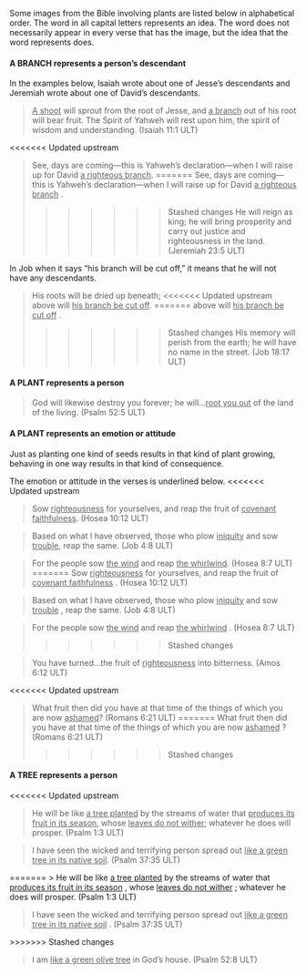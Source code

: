 

Some images from the Bible involving plants are listed below in alphabetical order. The word in all capital letters represents an idea. The word does not necessarily appear in every verse that has the image, but the idea that the word represents does.


#### A BRANCH represents a person’s descendant

In the examples below, Isaiah wrote about one of Jesse’s descendants and Jeremiah wrote about one of David’s descendants.
> <u>A shoot</u> will sprout from the root of Jesse, and <u>a branch</u> out of his root will bear fruit.
> The Spirit of Yahweh will rest upon him, the spirit of wisdom and understanding. (Isaiah 11:1 ULT)


<<<<<<< Updated upstream
> See, days are coming—this is Yahweh’s declaration—when I will raise up for David <u>a righteous branch</u>.
=======
> See, days are coming—this is Yahweh’s declaration—when I will raise up for David <u>a righteous branch</u> .
>>>>>>> Stashed changes
> He will reign as king; he will bring prosperity and carry out justice and righteousness in the land.  (Jeremiah 23:5 ULT)


In Job when it says “his branch will be cut off,” it means that he will not have any descendants.

> His roots will be dried up beneath;
<<<<<<< Updated upstream
> above will <u>his branch be cut off</u>.
=======
> above will <u>his branch be cut off</u> .
>>>>>>> Stashed changes
> His memory will perish from the earth;
> he will have no name in the street. (Job 18:17 ULT)


#### A PLANT represents a person

> God will likewise destroy you forever; he will…<u>root you out</u> of the land of the living. (Psalm 52:5 ULT)


#### A PLANT represents an emotion or attitude

Just as planting one kind of seeds results in that kind of plant growing, behaving in one way results in that kind of consequence.

The emotion or attitude in the verses is underlined below.
<<<<<<< Updated upstream
> Sow <u>righteousness</u> for yourselves, and reap the fruit of <u>covenant faithfulness</u>. (Hosea 10:12 ULT)


<blockquote> Based on what I have observed, those who plow <u>iniquity</u> and sow <u>trouble</u>, reap the same. (Job 4:8 ULT)</blockquote> 


> For the people sow <u>the wind</u> and reap <u>the whirlwind</u>. (Hosea 8:7 ULT)
=======
> Sow <u>righteousness</u> for yourselves, and reap the fruit of <u>covenant faithfulness</u> . (Hosea 10:12 ULT)


<blockquote> Based on what I have observed, those who plow <u>iniquity</u> and sow <u>trouble</u> , reap the same. (Job 4:8 ULT)</blockquote> 


> For the people sow <u>the wind</u> and reap <u>the whirlwind</u> . (Hosea 8:7 ULT)
>>>>>>> Stashed changes


<blockquote> You have turned…the fruit of <u>righteousness</u> into bitterness. (Amos 6:12 ULT)</blockquote> 


<<<<<<< Updated upstream
> What fruit then did you have at that time of the things of which you are now <u>ashamed</u>?  (Romans 6:21 ULT)
=======
> What fruit then did you have at that time of the things of which you are now <u>ashamed</u> ?  (Romans 6:21 ULT)
>>>>>>> Stashed changes


#### A TREE represents a person

<<<<<<< Updated upstream
> He will be like <u>a tree planted</u> by the streams of water that <u>produces its fruit in its season</u>, whose <u>leaves do not wither</u>; whatever he does will prosper. (Psalm 1:3 ULT)


<blockquote> I have seen the wicked and terrifying person spread out <u>like a green tree in its native soil</u>. (Psalm 37:35 ULT)</blockquote> 
=======
> He will be like <u>a tree planted</u> by the streams of water that <u>produces its fruit in its season</u> , whose <u>leaves do not wither</u> ; whatever he does will prosper. (Psalm 1:3 ULT)


<blockquote> I have seen the wicked and terrifying person spread out <u>like a green tree in its native soil</u> . (Psalm 37:35 ULT)</blockquote> 
>>>>>>> Stashed changes


> I am <u>like a green olive tree</u> in God’s house. (Psalm 52:8 ULT)